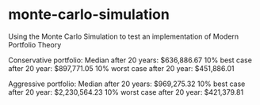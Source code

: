 # monte-carlo-simulation
Using the Monte Carlo Simulation to test an implementation of Modern Portfolio Theory

Conservative portfolio:
Median after 20 years: $636,886.67
10% best case after 20 year: $897,771.05
10% worst case after 20 year: $451,886.01

Aggressive portfolio: 
Median after 20 years: $969,275.32
10% best case after 20 year: $2,230,564.23
10% worst case after 20 year: $421,379.81
